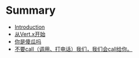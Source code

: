 # Summary

* [Introduction](README.md)
* [从Vert.x开始](从Vert-x开始.md)
* [你是傻瓜吗](你是傻瓜吗.md)
* [不要call（调用、打电话）我们，我们会call给你。](不要call（调用、打电话）我们，我们会call给你。.md)

